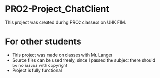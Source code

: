 # PRO2-Project_ChatClient
This project was created during PRO2 classess on UHK FIM.

# For other students
 * This project was made on classes with Mr. Langer
 * Source files can be used freely, since I passed the subject there should be no issues with copyright
 * Project is fully functional
